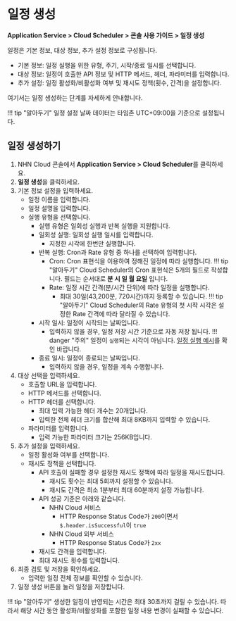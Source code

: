 # 일정 생성
**Application Service > Cloud Scheduler > 콘솔 사용 가이드 > 일정 생성**


일정은 기본 정보, 대상 정보, 추가 설정 정보로 구성됩니다.

* 기본 정보: 일정 실행을 위한 유형, 주기, 시작/종료 일시를 선택합니다.
* 대상 정보: 일정이 호출한 API 정보 및 HTTP 메서드, 헤더, 파라미터를 입력합니다.
* 추가 설정: 일정 활성화/비활성화 여부 및 재시도 정책(횟수, 간격)을 설정합니다.

여기서는 일정 생성하는 단계를 자세하게 안내합니다.

!!! tip "알아두기"
    일정 설정 날짜 데이터는 타임존 UTC+09:00을 기준으로 설정됩니다.



## 일정 생성하기

1. NHN Cloud 콘솔에서 **Application Service > Cloud Scheduler**를 클릭하세요.
2. **일정 생성**을 클릭하세요.
3. 기본 정보 설정을 입력하세요.
    * 일정 이름을 입력합니다. 
    * 일정 설명을 입력합니다.
    * 실행 유형을 선택합니다.
        * 실행 유형은 일회성 실행과 반복 실행을 지원합니다.
        * 일회성 실행: 일회성 실행 일시를 입력합니다.
            * 지정한 시각에 한번만 실행합니다.
        * 반복 실행: Cron과 Rate 유형 중 하나를 선택하여 입력합니다.
            * Cron: Cron 표현식을 이용하여 정해진 일정에 따라 실행합니다.
            !!! tip "알아두기"
                Cloud Scheduler의 Cron 표현식은 5개의 필드로 작성합니다.
                필드는 순서대로 **분 시 일 월 요일** 입니다.
            * Rate: 일정 시간 간격(분/시간 단위)에 따라 일정을 실행합니다.
                * 최대 30일(43,200분, 720시간)까지 등록할 수 있습니다.
                !!! tip "알아두기"
                    Cloud Scheduler의 Rate 유형의 첫 시작 시각은 설정한 Rate 간격에 따라 달라질 수 있습니다.
        * 시작 일시: 일정이 시작되는 날짜입니다.
            * 입력하지 않을 경우, 일정 저장 시간 기준으로 자동 저장 됩니다.
            !!! danger "주의"
                일정이 `실행`되는 시각이 아닙니다. [일정 실행 예시](URL주소)를 확인 바랍니다.
        * 종료 일시: 일정이 종료되는 날짜입니다.
            * 입력하지 않을 경우, 일정을 계속 수행합니다.
4. 대상 선택을 입력하세요.
    * 호출할 URL을 입력합니다.
    * HTTP 메서드를 선택합니다.
    * HTTP 헤더를 선택합니다.
        * 최대 입력 가능한 헤더 개수는 20개입니다.
        * 입력한 전체 헤더 크기를 합산해 최대 8KB까지 입력할 수 있습니다.
    * 파라미터를 입력합니다.
        * 입력 가능한 파라미터 크기는 256KB입니다.
5. 추가 설정을 입력하세요.
    * 일정 활성화 여부를 선택합니다.
    * 재시도 정책을 선택합니다.
        * API 호출이 실패할 경우 설정한 재시도 정책에 따라 일정을 재시도합니다.
            * 재시도 횟수는 최대 5회까지 설정할 수 있습니다.
            * 재시도 간격은 최소 1분부터 최대 60분까지 설정 가능합니다.
        * API 성공 기준은 아래와 같습니다.
            * NHN Cloud 서비스
                * HTTP Response Status Code가 `200`이면서 `$.header.isSuccessful`이 `true`
            * NHN Cloud 외부 서비스
                * HTTP Response Status Code가 `2xx`
        * 재시도 간격을 입력합니다.
        * 최대 재시도 횟수를 입력합니다.
6. 최종 검토 및 저장을 확인하세요.
    * 입력한 일정 전체 정보를 확인할 수 있습니다.
7. 일정 생성 버튼을 눌러 일정을 저장합니다.

!!! tip "알아두기"
    생성한 일정이 반영되는 시간은 최대 30초까지 걸릴 수 있습니다. 따라서 해당 시간 동안 활성화/비활성화를 포함한 일정 내용 변경이 실패할 수 있습니다.
